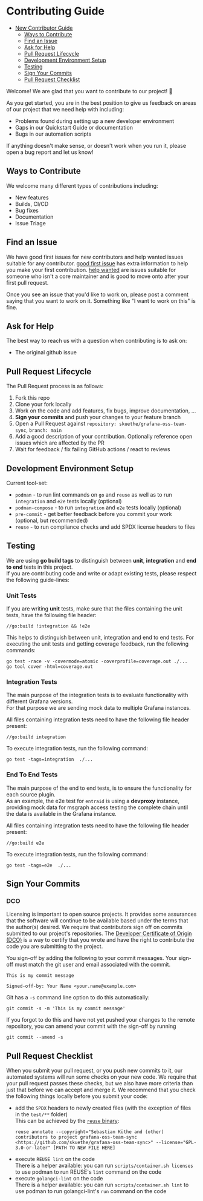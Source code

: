<!--
SPDX-FileCopyrightText: 2020 contributors to the cncf/project-template project <https://github.com/cncf/project-template>
SPDX-License-Identifier: Apache-2.0
-->

# Contributing Guide

* [New Contributor Guide](#contributing-guide)
  * [Ways to Contribute](#ways-to-contribute)
  * [Find an Issue](#find-an-issue)
  * [Ask for Help](#ask-for-help)
  * [Pull Request Lifecycle](#pull-request-lifecycle)
  * [Development Environment Setup](#development-environment-setup)
  * [Testing](#testing)
  * [Sign Your Commits](#sign-your-commits)
  * [Pull Request Checklist](#pull-request-checklist)

Welcome! We are glad that you want to contribute to our project! 💖

As you get started, you are in the best position to give us feedback on areas of
our project that we need help with including:

* Problems found during setting up a new developer environment
* Gaps in our Quickstart Guide or documentation
* Bugs in our automation scripts

If anything doesn't make sense, or doesn't work when you run it, please open a
bug report and let us know!

## Ways to Contribute

We welcome many different types of contributions including:

* New features
* Builds, CI/CD
* Bug fixes
* Documentation
* Issue Triage

## Find an Issue

We have good first issues for new contributors and help wanted issues suitable
for any contributor. [good first issue][goodfirstissue] has extra information to
help you make your first contribution. [help wanted][helpwanted] are issues
suitable for someone who isn't a core maintainer and is good to move onto after
your first pull request.

Once you see an issue that you'd like to work on, please post a comment saying
that you want to work on it. Something like "I want to work on this" is fine.

## Ask for Help

The best way to reach us with a question when contributing is to ask on:

* The original github issue

## Pull Request Lifecycle

The Pull Request process is as follows:

1. Fork this repo
2. Clone your fork locally
3. Work on the code and add features, fix bugs, improve documentation, ...
4. **Sign your commits** and push your changes to your feature branch
5. Open a Pull Request against `repository: skuethe/grafana-oss-team-sync`, `branch: main`
6. Add a good description of your contribution. Optionally reference open issues which are affected by the PR
7. Wait for feedback / fix failing GitHub actions / react to reviews


## Development Environment Setup

Current tool-set:

- `podman` - to run lint commands on `go` and `reuse` as well as to run `integration` and `e2e` tests locally (optional)
- `podman-compose` - to run `integration` and `e2e` tests locally (optional)
- `pre-commit` - get better feedback before you commit your work (optional, but recommended)
- `reuse` - to run compliance checks and add SPDX license headers to files

## Testing

We are using **go build tags** to distinguish between **unit**, **integration** and **end to end** tests in this project.  
If you are contributing code and write or adapt existing tests, please respect the following guide-lines:

### Unit Tests

If you are writing **unit** tests, make sure that the files containing the unit tests, have the following file header:

    //go:build !integration && !e2e

This helps to distinguish between unit, integration and end to end tests.
For executing the unit tests and getting coverage feedback, run the following commands:

    go test -race -v -covermode=atomic -coverprofile=coverage.out ./...
    go tool cover -html=coverage.out

### Integration Tests

The main purpose of the integration tests is to evaluate functionality with different Grafana versions.  
For that purpose we are sending mock data to multiple Grafana instances.

All files containing integration tests need to have the following file header present:

    //go:build integration

To execute integration tests, run the following command:

    go test -tags=integration  ./...

### End To End Tests

The main purpose of the end to end tests, is to ensure the functionality for each source plugin.  
As an example, the e2e test for `entraid` is using a **devproxy** instance, providing mock data for msgraph access testing the complete chain until the data is available in the Grafana instance.

All files containing integration tests need to have the following file header present:

    //go:build e2e

To execute integration tests, run the following command:

    go test -tags=e2e  ./...

## Sign Your Commits

### DCO
Licensing is important to open source projects. It provides some assurances that
the software will continue to be available based under the terms that the
author(s) desired. We require that contributors sign off on commits submitted to
our project's repositories. The [Developer Certificate of Origin
(DCO)][dco] is a way to certify that you wrote and
have the right to contribute the code you are submitting to the project.

You sign-off by adding the following to your commit messages. Your sign-off must
match the git user and email associated with the commit.

    This is my commit message

    Signed-off-by: Your Name <your.name@example.com>

Git has a `-s` command line option to do this automatically:

    git commit -s -m 'This is my commit message'

If you forgot to do this and have not yet pushed your changes to the remote
repository, you can amend your commit with the sign-off by running

    git commit --amend -s

## Pull Request Checklist

When you submit your pull request, or you push new commits to it, our automated
systems will run some checks on your new code. We require that your pull request
passes these checks, but we also have more criteria than just that before we can
accept and merge it. We recommend that you check the following things locally
before you submit your code:

  - add the `SPDX` headers to newly created files (with the exception of files in the `test/**` folder)  
    This can be achieved by the [`reuse` binary][reuseinstall]:
    ```
    reuse annotate --copyright="Sebastian Küthe and (other) contributors to project grafana-oss-team-sync <https://github.com/skuethe/grafana-oss-team-sync>" --license="GPL-3.0-or-later" [PATH TO NEW FILE HERE]
    ```
  - execute `REUSE lint` on the code  
    There is a helper available: you can run `scripts/container.sh licenses` to use podman to run REUSE's `lint` command on the code
  - execute `golangci-lint` on the code  
    There is a helper available: you can run `scripts/container.sh lint` to use podman to run golangci-lint's `run` command on the code


[goodfirstissue]:   <https://github.com/skuethe/grafana-oss-team-sync/labels/good%20first%20issue> "Issues with label 'good first issue'"
[helpwanted]:       <https://github.com/skuethe/grafana-oss-team-sync/labels/help%20wanted> "Issues with label 'help wanted'"
[dco]:              <https://probot.github.io/apps/dco/> "Developer Certificate of Origin"
[reuseinstall]:     <https://github.com/fsfe/reuse-tool?tab=readme-ov-file#install> "How to install REUSE tool"
